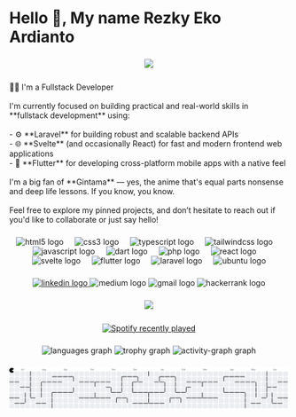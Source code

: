 <h1 align="left">Hello 👋, My name Rezky Eko Ardianto</h1>

###

<div align="center">
  <img height="300" src="https://media0.giphy.com/media/v1.Y2lkPTc5MGI3NjExdXpzdDBhNDZpcWprZ3V5dHlrMGdrNHZlMHN2eWc4NjVuaHJhYmhtbiZlcD12MV9pbnRlcm5hbF9naWZfYnlfaWQmY3Q9Zw/wPyMMQ1NWpmfe/giphy.gif"  />
</div>

###

<p align="left">👨‍💻 I'm a Fullstack Developer<br><br>I'm currently focused on building practical and real-world skills in **fullstack development** using:<br><br>- ⚙️ **Laravel** for building robust and scalable backend APIs  <br>- 🌐 **Svelte** (and occasionally React) for fast and modern frontend web applications  <br>- 📱 **Flutter** for developing cross-platform mobile apps with a native feel  <br><br>I'm a big fan of **Gintama** — yes, the anime that's equal parts nonsense and deep life lessons. If you know, you know.<br><br>Feel free to explore my pinned projects, and don’t hesitate to reach out if you'd like to collaborate or just say hello!</p>

###

<div align="center">
  <img src="https://cdn.simpleicons.org/html5/E34F26" height="40" alt="html5 logo"  />
  <img width="12" />
  <img src="https://skillicons.dev/icons?i=css" height="40" alt="css3 logo"  />
  <img width="12" />
  <img src="https://cdn.jsdelivr.net/gh/devicons/devicon/icons/typescript/typescript-original.svg" height="40" alt="typescript logo"  />
  <img width="12" />
  <img src="https://skillicons.dev/icons?i=tailwind" height="40" alt="tailwindcss logo"  />
  <img width="12" />
  <img src="https://cdn.jsdelivr.net/gh/devicons/devicon/icons/javascript/javascript-original.svg" height="40" alt="javascript logo"  />
  <img width="12" />
  <img src="https://skillicons.dev/icons?i=dart" height="40" alt="dart logo"  />
  <img width="12" />
  <img src="https://skillicons.dev/icons?i=php" height="40" alt="php logo"  />
  <img width="12" />
  <img src="https://skillicons.dev/icons?i=react" height="40" alt="react logo"  />
  <img width="12" />
  <img src="https://skillicons.dev/icons?i=svelte" height="40" alt="svelte logo"  />
  <img width="12" />
  <img src="https://skillicons.dev/icons?i=flutter" height="40" alt="flutter logo"  />
  <img width="12" />
  <img src="https://skillicons.dev/icons?i=laravel" height="40" alt="laravel logo"  />
  <img width="12" />
  <img src="https://cdn.simpleicons.org/ubuntu/E95420" height="40" alt="ubuntu logo"  />
</div>

###

<div align="center">
  <a href="https://www.linkedin.com/in/rezekoard/" target="_blank">
    <img src="https://raw.githubusercontent.com/maurodesouza/profile-readme-generator/master/src/assets/icons/social/linkedin/default.svg" width="52" height="40" alt="linkedin logo"  />
  </a>
  <img src="https://raw.githubusercontent.com/maurodesouza/profile-readme-generator/master/src/assets/icons/social/medium/default.svg" width="52" height="40" alt="medium logo"  />
  <img src="https://raw.githubusercontent.com/maurodesouza/profile-readme-generator/master/src/assets/icons/social/gmail/default.svg" width="52" height="40" alt="gmail logo"  />
  <img src="https://raw.githubusercontent.com/maurodesouza/profile-readme-generator/master/src/assets/icons/social/hackerrank/default.svg" width="52" height="40" alt="hackerrank logo"  />
</div>

###

<div align="center">
  <img src="https://profile-counter.glitch.me/RezEkoArd/count.svg?"  />
</div>

###

<div align="center">
  <a href="https://open.spotify.com/user/31hybznsxdpox7fzeueqfj7dakka">
    <img src="https://spotify-recently-played-readme.vercel.app/api?user=31hybznsxdpox7fzeueqfj7dakka&count=1" alt="Spotify recently played"  />
  </a>
</div>

###

<div align="center">
  <img src="https://github-readme-stats.vercel.app/api/top-langs?username=RezEkoArd&locale=en&hide_title=false&layout=compact&card_width=320&langs_count=5&theme=solarized-light&hide_border=false&order=2" height="150" alt="languages graph"  />
  <img src="https://github-profile-trophy.vercel.app?username=RezEkoArd&theme=dracula&column=-1&row=1&margin-w=8&margin-h=8&no-bg=false&no-frame=false&order=4" height="150" alt="trophy graph"  />
  <img src="https://github-readme-activity-graph.vercel.app/graph?username=RezEkoArd&radius=16&theme=react&area=true&order=5" height="300" alt="activity-graph graph"  />
</div>

###

<picture>
  <source media="(prefers-color-scheme: dark)" srcset="https://raw.githubusercontent.com/RezEkoArd/RezEkoArd/output/pacman-contribution-graph-dark.svg">
  <source media="(prefers-color-scheme: light)" srcset="https://raw.githubusercontent.com/RezEkoArd/RezEkoArd/output/pacman-contribution-graph.svg">
  <img alt="pacman contribution graph" src="https://raw.githubusercontent.com/RezEkoArd/RezEkoArd/output/pacman-contribution-graph.svg">
</picture>

###

